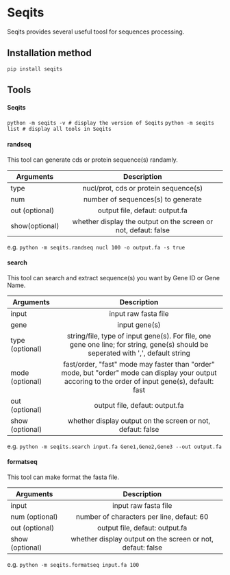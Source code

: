 # Seqits

 Seqits provides several useful toosl for sequences processing. 

## Installation method

`pip install seqits `

## Tools

#### Seqits

`python -m seqits -v # display the version of Seqits`
`python -m seqits list # display all tools in Seqits`

#### randseq

This tool can generate cds or protein sequence(s) randamly.

| Arguments      | Description                                                    |
| -------------- |:--------------------------------------------------------------:|
| type           | nucl/prot, cds or protein sequence(s)                          |
| num            | number of sequences(s) to generate                             |
| out (optional) | output file, defaut: output.fa                                 |
| show(optional) | whether display the output on the screen or not, defaut: false |

e.g. `python -m seqits.randseq nucl 100 -o output.fa -s true`

#### search

This tool can search and extract  sequence(s) you want by  Gene ID or Gene Name.

| Arguments       | Description                                                                                                                                          |
| --------------- |:----------------------------------------------------------------------------------------------------------------------------------------------------:|
| input           | input raw fasta file                                                                                                                                 |
| gene            | input gene(s)                                                                                                                                        |
| type (optional) | string/file, type of input gene(s). For file, one gene one line; for string, gene(s) should be seperated with ',', default string                    |
| mode (optional) | fast/order, "fast" mode may faster than "order" mode, but "order" mode can display your output accoring to the order of input gene(s), default: fast |
| out (optional)  | output file, defaut: output.fa                                                                                                                       |
| show (optional) | whether display output on the screen or not, defaut: false                                                                                           |

e.g. `python -m seqits.search input.fa Gene1,Gene2,Gene3 --out output.fa`

#### formatseq

This tool can make format the fasta file.

| Arguments       | Description                                                |
| --------------- |:----------------------------------------------------------:|
| input           | input raw fasta file                                       |
| num (optional)  | number of characters per line, defaut: 60                  |
| out (optional)  | output file, defaut: output.fa                             |
| show (optional) | whether display output on the screen or not, defaut: false |

e.g. `python -m seqits.formatseq input.fa 100`


